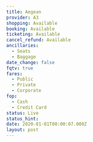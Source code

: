 ```yaml
---
title: Aegean
provider: A3
shopping: Available
booking: Available
ticketing: Available
cancel_refund: Available
ancillaries:
  - Seats
  - Baggage
date_change: false
fqtv: true
fares:
  - Public
  - Private
  - Corporate
fop:
  - Cash
  - Credit Card
status: Live
status_hint: 
date: 2020-01-01T00:00:07.000Z
layout: post
---
```

